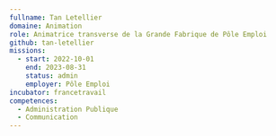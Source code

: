 ```yaml
---
fullname: Tan Letellier
domaine: Animation
role: Animatrice transverse de la Grande Fabrique de Pôle Emploi
github: tan-letellier
missions:
  - start: 2022-10-01
    end: 2023-08-31
    status: admin
    employer: Pôle Emploi
incubator: francetravail
competences:
  - Administration Publique
  - Communication
---
```

